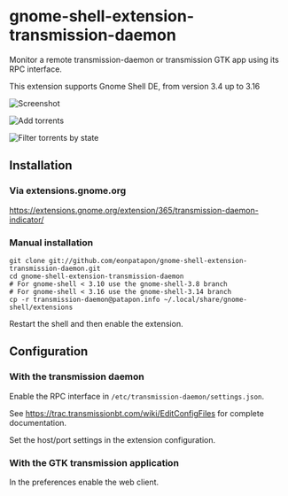 # gnome-shell-extension-transmission-daemon

Monitor a remote transmission-daemon or transmission GTK app using its RPC interface.

This extension supports Gnome Shell DE, from version 3.4 up to 3.16

![Screenshot](https://github.com/eonpatapon/gnome-shell-extension-transmission-daemon/raw/master/screenshot.png)

![Add torrents](https://github.com/eonpatapon/gnome-shell-extension-transmission-daemon/raw/master/screenshot-add.png)

![Filter torrents by state](https://github.com/eonpatapon/gnome-shell-extension-transmission-daemon/raw/master/screenshot-filter.png)

## Installation

### Via extensions.gnome.org

https://extensions.gnome.org/extension/365/transmission-daemon-indicator/

### Manual installation

    git clone git://github.com/eonpatapon/gnome-shell-extension-transmission-daemon.git
    cd gnome-shell-extension-transmission-daemon
    # For gnome-shell < 3.10 use the gnome-shell-3.8 branch
    # For gnome-shell < 3.16 use the gnome-shell-3.14 branch
    cp -r transmission-daemon@patapon.info ~/.local/share/gnome-shell/extensions

Restart the shell and then enable the extension.

## Configuration

### With the transmission daemon

Enable the RPC interface in ``/etc/transmission-daemon/settings.json``.

See https://trac.transmissionbt.com/wiki/EditConfigFiles for complete documentation.

Set the host/port settings in the extension configuration.

### With the GTK transmission application

In the preferences enable the web client.
